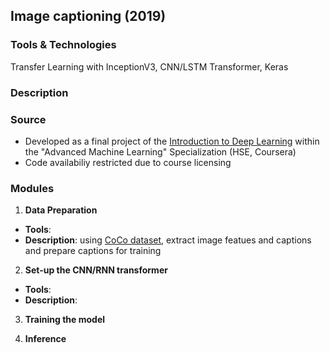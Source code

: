 ## Image captioning (2019)

### Tools & Technologies
Transfer Learning with InceptionV3, CNN/LSTM Transformer, Keras

### Description

### Source
- Developed as a final project of the [Introduction to Deep Learning](https://www.coursera.org/learn/intro-to-deep-learning) within the "Advanced Machine Learning" Specialization (HSE, Coursera)
- Code availabiliy restricted due to course licensing
	
### Modules
1. **Data Preparation**
- **Tools**:
- **Description**: using [CoCo dataset](https://cocodataset.org/), extract image featues and captions and prepare captions for training

2. **Set-up the CNN/RNN transformer**
- **Tools**:
- **Description**: 

3. **Training the model**

4. **Inference**
